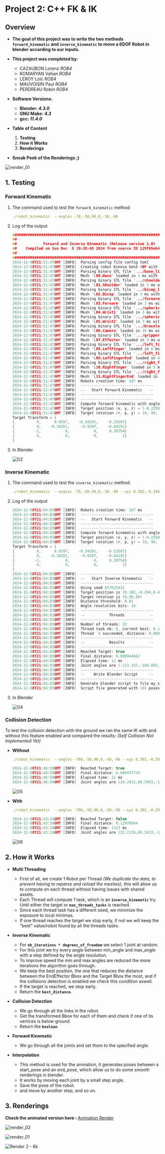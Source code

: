 # Project 2: C++ FK & IK


## Overview

-   **The goal of this project was to write the two methods `forward_kinematic` and `inverse_kinematic` to move a **6DOF Robot in blender** according to our inputs.**

-   **This project was completed by:**

    -   CAZAUBON Lorenz *ROB4*
    -   KOMARYAN Vahan *ROB4*
    -   LEROY Loïc *ROB4*
    -   MAUVOISIN Paul *ROB4*
    -   PERDREAU Robin *ROB4*

-   **Software Versions:**
    - **Blender: *4.3.0***
    - **GNU Make: *4.3***
    - **gcc: *11.4.0***
  
- **Table of Content**
  1. **Testing**
  2. **How it Works**
  3. **Renderings**
     
- **Sneak Peek of the Renderings ;)**

![render_01](https://github.com/user-attachments/assets/6d2d2e75-5785-4c16-be32-74f7a1948a17)




## 1. Testing

### Forward Kinematic

1.  The command used to test the `forward_kinematic` method:
   
    ```yaml
    ./robot_kinematic  --angles -70,-50,90,0,-50,-90
    ```
2.  Log of the output
   
    ```c
    ################################################################################
    ##                                                                            ##
    ##            Forward and Inverse Kinematic (Release version 1.0)             ##
    ##    Compiled on Sun Dec  8 19:28:48 2024 from source ID 129f65eb44a7+12     ##
    ##                                                                            ##
    ################################################################################
    2024-12-08T21:51:47GMT [INFO]  Parsing config file config.toml
    2024-12-08T21:51:47GMT [INFO]  Creating robot Kinova Gen3 6DF with vision
    2024-12-08T21:51:47GMT [INFO]  Parsing binary STL file '.../base_link.stl' with 209784 bytes
    2024-12-08T21:51:47GMT [INFO]  Mesh 'L00.Base' loaded in 1 ms with 2,126 vertices and 4,194 facets
    2024-12-08T21:51:47GMT [INFO]  Parsing binary STL file '.../shoulder_link.stl' with 476984 bytes
    2024-12-08T21:51:47GMT [INFO]  Mesh 'L01.Shoulder' loaded in 3 ms with 4,793 vertices and 9,538 facets
    2024-12-08T21:51:47GMT [INFO]  Parsing binary STL file '.../bicep_link.stl' with 783384 bytes
    2024-12-08T21:51:47GMT [INFO]  Mesh 'L02.Bicep' loaded in 5 ms with 7,845 vertices and 15,666 facets
    2024-12-08T21:51:47GMT [INFO]  Parsing binary STL file '.../forearm_link.stl' with 456284 bytes
    2024-12-08T21:51:47GMT [INFO]  Mesh 'L03.Forearm' loaded in 3 ms with 4,593 vertices and 9,124 facets
    2024-12-08T21:51:47GMT [INFO]  Parsing binary STL file '.../spherical_wrist_1_link.stl' with 546484 bytes
    2024-12-08T21:51:47GMT [INFO]  Mesh 'L04.Wrist1' loaded in 3 ms with 5,496 vertices and 10,928 facets
    2024-12-08T21:51:47GMT [INFO]  Parsing binary STL file '.../spherical_wrist_2_link.stl' with 516984 bytes
    2024-12-08T21:51:47GMT [INFO]  Mesh 'L05.Wrist2' loaded in 3 ms with 5,173 vertices and 10,338 facets
    2024-12-08T21:51:47GMT [INFO]  Parsing binary STL file '.../bracelet_with_vision_link.stl' with 2636684 bytes
    2024-12-08T21:51:47GMT [INFO]  Mesh 'L06.Camera' loaded in 18 ms with 25,945 vertices and 52,732 facets
    2024-12-08T21:51:47GMT [INFO]  Parsing binary STL file '.../gripper_base_link.stl' with 1277984 bytes
    2024-12-08T21:51:47GMT [INFO]  Mesh 'L07.Effector' loaded in 9 ms with 12,707 vertices and 25,558 facets
    2024-12-08T21:51:47GMT [INFO]  Parsing binary STL file '.../left_finger_prox_link.stl' with 865584 bytes
    2024-12-08T21:51:47GMT [INFO]  Mesh 'L08.LeftFinger' loaded in 6 ms with 8,655 vertices and 17,310 facets
    2024-12-08T21:51:47GMT [INFO]  Parsing binary STL file '.../left_finger_dist_link.stl' with 654484 bytes
    2024-12-08T21:51:47GMT [INFO]  Mesh 'L09.LeftFingerEnd' loaded in 4 ms with 6,546 vertices and 13,088 facets
    2024-12-08T21:51:47GMT [INFO]  Parsing binary STL file '.../right_finger_prox_link.stl' with 866584 bytes
    2024-12-08T21:51:47GMT [INFO]  Mesh 'L10.RightFinger' loaded in 5 ms with 8,665 vertices and 17,330 facets
    2024-12-08T21:51:47GMT [INFO]  Parsing binary STL file '.../right_finger_dist_link.stl' with 654484 bytes
    2024-12-08T21:51:47GMT [INFO]  Mesh 'L11.RightFingerEnd' loaded in 4 ms with 6,546 vertices and 13,088 facets
    2024-12-08T21:51:47GMT [INFO]  Robots creation time: 107 ms
    2024-12-08T21:51:47GMT [INFO]  ---------------------------------
    2024-12-08T21:51:47GMT [INFO]  --   Start Forward Kinematic   --
    2024-12-08T21:51:47GMT [INFO]  ---------------------------------
    2024-12-08T21:51:47GMT [INFO]  ---------------------------------
    2024-12-08T21:51:47GMT [INFO]  Compute forward kinematic with angles -70,-50,90,0,-50,-90
    2024-12-08T21:51:47GMT [INFO]  Target position (x, y, z) = (-0.23507285, -0.64191204, 0.30754)
    2024-12-08T21:51:47GMT [INFO]  Target rotation (r, p, y) = (0, 90, -109.99959)
    Target Transform = {
    {          0,      0.9397,    -0.34201,    -0.23507}
    {          0,    -0.34201,     -0.9397,    -0.64191}
    {         -1,           0,           0,     0.30754}
    {          0,           0,           0,           1}
    }
    ```

3. In Blender

    ![02](https://github.com/user-attachments/assets/01a4160b-1b9a-4db7-b353-e26ca908e71a)


### Inverse Kinematic

1.  The command used to test the `inverse_kinematic` method:
   
    ```yaml
    ./robot_kinematic  --angles -70,-50,90,0,-50,-90 --xyz 0.302,-0.294,0.486 --rpy 0,90,90
    ```
2.  Log of the output
   
    ```c
    2024-12-08T21:04:03GMT [INFO]  Robots creation time: 107 ms
    2024-12-08T21:04:03GMT [INFO]  ---------------------------------
    2024-12-08T21:04:03GMT [INFO]  --   Start Forward Kinematic   --
    2024-12-08T21:04:03GMT [INFO]  ---------------------------------
    2024-12-08T21:04:03GMT [INFO]  ---------------------------------
    2024-12-08T21:04:03GMT [INFO]  Compute forward kinematic with angles -70,-50,90,0,-50,-90
    2024-12-08T21:04:03GMT [INFO]  Target position (x, y, z) = (-0.23507285, -0.64191204, 0.30754)
    2024-12-08T21:04:03GMT [INFO]  Target rotation (r, p, y) = (0, 90, -109.99959)
    Target Transform = {
    {          0,      0.9397,    -0.34201,    -0.23507}
    {          0,    -0.34201,     -0.9397,    -0.64191}
    {         -1,           0,           0,     0.30754}
    {          0,           0,           0,           1}
    }
    2024-12-08T21:04:03GMT [INFO]  ---------------------------------
    2024-12-08T21:04:03GMT [INFO]  --   Start Inverse Kinematic   --
    2024-12-08T21:04:03GMT [INFO]  ---------------------------------
    2024-12-08T21:04:03GMT [INFO]  Using seed 877825431
    2024-12-08T21:04:03GMT [INFO]  Target position is (0.302,-0.294,0.486)
    2024-12-08T21:04:03GMT [INFO]  Target rotation is (0,90,90)
    2024-12-08T21:04:03GMT [INFO]  Distance threshold: 0.01
    2024-12-08T21:04:03GMT [INFO]  Angle resolution bits: 16
    2024-12-08T21:04:03GMT [INFO]  ---------------------------------
    2024-12-08T21:04:03GMT [INFO]  --           Threads           --
    2024-12-08T21:04:03GMT [INFO]  ---------------------------------
    2024-12-08T21:04:03GMT [INFO]  Number of threads: 32
    2024-12-08T21:04:03GMT [INFO]  Thread task nb: 0, current best: 0.1308731
    2024-12-08T21:04:03GMT [INFO]  Thread  0 succeeded, distance: 0.009944662
    2024-12-08T21:04:03GMT [INFO]  ---------------------------------
    2024-12-08T21:04:03GMT [INFO]  --           Results           --
    2024-12-08T21:04:03GMT [INFO]  ---------------------------------
    2024-12-08T21:04:03GMT [INFO]  Reached Target: true
    2024-12-08T21:04:03GMT [INFO]  Final distance: 0.009944662
    2024-12-08T21:04:03GMT [INFO]  Elapsed time: 11 ms
    2024-12-08T21:04:03GMT [INFO]  Joint angles are (-123.337,-100.095,-71.875,37.1317,-114.408,106.533)
    2024-12-08T21:04:03GMT [INFO]  ---------------------------------
    2024-12-08T21:04:03GMT [INFO]  --    Write Blender Script     --
    2024-12-08T21:04:03GMT [INFO]  ---------------------------------
    2024-12-08T21:04:03GMT [INFO]  Generate blender script to file my_script.py
    2024-12-08T21:04:03GMT [INFO]  Script file generated with 191 poses
    ```

3. In Blender

    ![04](https://github.com/user-attachments/assets/c37497b1-0c42-4939-b227-055596f305c4)



### Collision Detection

To test the collision detection with the ground we ran the same IK with and without this feature enabled and compared the results: *(Self Collision Not Implemented Yet)*

- **Without**

    ```yaml
    ./robot_kinematic  --angles -700,-50,90,0,-50,-90 --xyz 0.302,-0.294,0.036 --rpy 0,70,-90
    ```

    ```c
    2024-12-08T21:46:50GMT [INFO]  Reached Target: true
    2024-12-08T21:46:50GMT [INFO]  Final distance: 0.009937733
    2024-12-08T21:46:50GMT [INFO]  Elapsed time: 21 ms
    2024-12-08T21:46:50GMT [INFO]  Joint angles are (24.2631,89.5963,-105.149,-71.0075,114.124,75.3002)
    ```

    ![05](https://github.com/user-attachments/assets/2f7ecead-5a99-454b-9eec-d5106b1b6f2c)


- **With**

    ```yaml
    ./robot_kinematic  --angles -700,-50,90,0,-50,-90 --xyz 0.302,-0.294,0.036 --rpy 0,70,-90  --method collisions
    ```

    ```c
    2024-12-08T21:43:34GMT [INFO]  Reached Target: false
    2024-12-08T21:43:34GMT [INFO]  Final distance: 0.12970564
    2024-12-08T21:43:34GMT [INFO]  Elapsed time: 1323 ms
    2024-12-08T21:43:34GMT [INFO]  Joint angles are (22.2126,80.3433,-112.476,-70.9084,97.0316,77.2117)
    ```

    ![06](https://github.com/user-attachments/assets/be3cbccc-aac1-472d-bd15-ea2e38c37a9d)

## 2. How it Works

  - **Multi Threading**
  
    - First of all, we create 1 Robot per Thread *(We duplicate the data, to prevent having to reparse and reload the meshes)*, this will allow us to compute on each thread without having issues with shared assets.
    - Each Thread will compute 1 task, which is an **`inverse_kinematic`** try. Until either the target or **`max_threads_tasks`** is reached.
    - Since each thread task has a different seed, we minimize the exposure to local minimas.
    - If one thread reaches the target we stop early, if not we will keep the "best" value/robot found by all the threads tasks.

  - **Inverse Kinematic**
    - For **`nb_iterations * degrees_of_freedom`** we select 1 joint at random.
    - For this joint we try every angle between min_angle and max_angle with a step defined by the angle resolution.
    - To improve speed the min and max angles are reduced the more iterations the algorithm goes through.
    - We keep the best position, the one that reduces the distance between the EndEffector Bbox and the Target Bbox the most, and if the collisions detection is enabled we check this condition aswell.
    - If the target is reached, we stop early.
    - Return the **`best_distance`**.
  
  - **Collision Detection**
    - We go through all the links in the robot.
    - Get the transformed Bbox for each of them and check if one of its vertices is below ground.
    - Return the **`boolean`**.
  
  - **Forward Kinematic**
    - We go through all the joints and set them to the specified angle.
  
  - **Interpolation**
    - This method is used for the animation, it generates poses between a start_pose and an end_pose, which allow us to do some smooth renderings in blender.
    - It works by moving each joint by a small step angle.
    - Save the pose of the robot.
    - and move by another step, and so on.



## 3. Renderings

**Check the animated version here :**
[Animation Render](https://www.youtube.com/watch?v=daHiqhC2Z_U)

![render_02](https://github.com/user-attachments/assets/98135ffc-5b31-45f1-8ad8-38d9419b5d3d)

![render_01](https://github.com/user-attachments/assets/c8eb1731-62f4-4b7e-b194-9481d63761aa)




![Render 2 - 8k](render_01-1.png)
